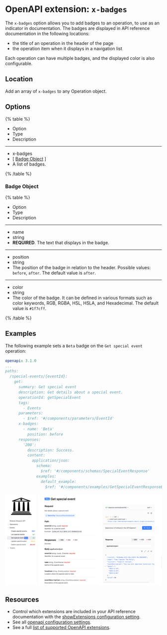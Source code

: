 # OpenAPI extension: `x-badges`

The `x-badges` option allows you to add badges to an operation, to use as an indicator in documentation.
The badges are displayed in API reference documentation in the following locations:
- the title of an operation in the header of the page
- the operation item when it displays in a navigation list

Each operation can have multiple badges, and the displayed color is also configurable.

## Location

Add an array of `x-badges` to any Operation object.

## Options

{% table %}

* Option
* Type
* Description

---

* x-badges
* [ [Badge Object](#badge-object) ]
* A list of badges.

{% /table %}

### Badge Object

{% table %}

* Option
* Type
* Description

---

* name
* string
*  **REQUIRED**. The text that displays in the badge.

---

* position
* string
* The position of the badge in relation to the header. Possible values: `before`, `after`. The default value is `after`.

---

* color
* string
* The color of the badge. It can be defined in various formats such as color keywords, RGB, RGBA, HSL, HSLA, and Hexadecimal. The default value is `#1f7cff`.

{% /table %}

## Examples

The following example sets a `Beta` badge on the `Get special event` operation:

```yaml {% title="museum.yaml" %}
openapi: 3.1.0
...
paths:
  /special-events/{eventId}:
    get:
      summary: Get special event
      description: Get details about a special event.
      operationId: getSpecialEvent
      tags:
        - Events
      parameters:
        - $ref: '#/components/parameters/EventId'
      x-badges:
        - name: 'Beta'
          position: before
      responses:
        '200':
          description: Success.
          content:
            application/json:
              schema:
                $ref: '#/components/schemas/SpecialEventResponse'
              examples:
                default_example:
                  $ref: '#/components/examples/GetSpecialEventResponseExample'
```

![Image of sample OpenAPI definition with badges displayed](../../images/x-badges.png)

## Resources

- Control which extensions are included in your API reference documentation with the [showExtensions configuration setting](../../../config/openapi/show-extensions.md).
- See all [openapi configuration settings](../../../config/openapi/index.md).
- See a full [list of supported OpenAPI extensions](./index.md).
